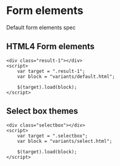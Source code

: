 ﻿# Form elements

Default form elements spec

## HTML4 Form elements

```example
<div class="result-1"></div>
<script>
	var target = ".result-1";
	var block = "variants/default.html";
	
	$(target).load(block);
</script>
```

## Select box themes

```example
<div class="selectbox"></div>
<script>
	var target = ".selectbox";
	var block = "variants/select.html";
	
	$(target).load(block);
</script>
```
